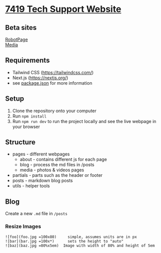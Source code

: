 # [7419 Tech Support Website](https://www.7419.tech/)

## Beta sites
[RobotPage](https://7419test.surge.sh/)  
[Media](https://7419media.surge.sh/)
## Requirements
- Tailwind CSS (https://tailwindcss.com/)
- Next.js (https://nextjs.org/)
- see [package.json](https://github.com/frc-7419/frc-7419.github.io/blob/main/package.json) for more information

## Setup
1. Clone the repository onto your computer
2. Run ```npm install```
3. Run ```npm run dev``` to run the project locally and see the live webpage in your browser

## Structure
- pages - different webpages
  -  about - contains different js for each page
  -  blog - process the md files in /posts
  -  media - photos & videos pages
- partials - parts such as the header or footer 
- posts - markdown blog posts
- utils - helper tools
## Blog

Create a new `.md` file in `/posts`

### Resize Images

```
![foo](foo.jpg =100x80)     simple, assumes units are in px
![bar](bar.jpg =100x*)      sets the height to "auto"
![baz](baz.jpg =80%x5em)  Image with width of 80% and height of 5em
```
